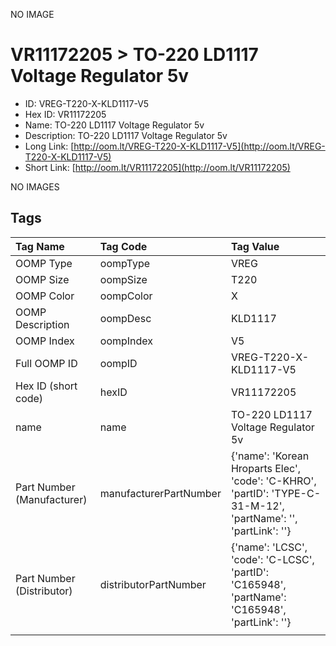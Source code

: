 


  
NO IMAGE  
# VR11172205 > TO-220 LD1117 Voltage Regulator 5v

- ID: VREG-T220-X-KLD1117-V5
- Hex ID: VR11172205
- Name: TO-220 LD1117 Voltage Regulator 5v
- Description: TO-220 LD1117 Voltage Regulator 5v
- Long Link: [http://oom.lt/VREG-T220-X-KLD1117-V5](http://oom.lt/VREG-T220-X-KLD1117-V5)
- Short Link: [http://oom.lt/VR11172205](http://oom.lt/VR11172205)
  
NO IMAGES  
## Tags
  

|Tag Name|Tag Code|Tag Value|
| :--- | :--- | :--- |
|OOMP Type|oompType|VREG|
|OOMP Size|oompSize|T220|
|OOMP Color|oompColor|X|
|OOMP Description|oompDesc|KLD1117|
|OOMP Index|oompIndex|V5|
|Full OOMP ID|oompID|VREG-T220-X-KLD1117-V5|
|Hex ID (short code)|hexID|VR11172205|
|name|name|TO-220 LD1117 Voltage Regulator 5v|
|Part Number (Manufacturer)|manufacturerPartNumber|{'name': 'Korean Hroparts Elec', 'code': 'C-KHRO', 'partID': 'TYPE-C-31-M-12', 'partName': '', 'partLink': ''}|
|Part Number (Distributor)|distributorPartNumber|{'name': 'LCSC', 'code': 'C-LCSC', 'partID': 'C165948', 'partName': 'C165948', 'partLink': ''}|
||||
